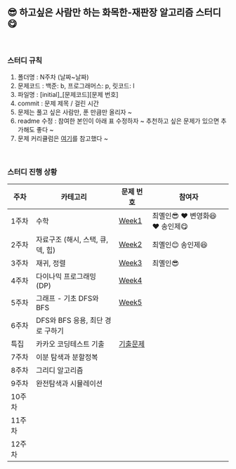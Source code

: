 ## 😎 **하고싶은 사람만 하는 화목한-재판장 알고리즘 스터디** 😋

</br>

### 스터디 규칙

1. 폴더명 : N주차 (날짜~날짜)
2. 문제코드 : 백준: b, 프로그래머스: p, 릿코드: l
3. 파일명 : [initial]\_[문제코드][문제 번호]
4. commit : 문제 제목 / 걸린 시간
5. 문제는 풀고 싶은 사람만, 푼 만큼만 올리자 ~
6. readme 수정 : 참여한 본인이 아래 표 수정하자 ~ 추천하고 싶은 문제가 있으면 추가해도 좋다 ~
7. 문제 커리큘럼은 [여기](https://dev-dain.tistory.com/155)를 참고했다 ~

</br>

### 스터디 진행 상황

| 주차   | 카테고리                          | 문제 번호                                                                          | 참여자                           |
| ------ | --------------------------------- | ---------------------------------------------------------------------------------- | -------------------------------- |
| 1주차  | 수학                              | [Week1](https://www.acmicpc.net/workbook/view/8997)                                | 최옐인😎 ❤️ 변영화😆 ❤️ 송인제😋 |
| 2주차  | 자료구조 (해시, 스택, 큐, 덱, 힙) | [Week2](https://www.acmicpc.net/workbook/view/8999)                                | 최옐인😊 송인제😆                      |
| 3주차  | 재귀, 정렬                        | [Week3](https://www.acmicpc.net/workbook/view/9000)                                | 최옐인😎                         |
| 4주차  | 다이나믹 프로그래밍 (DP)          | [Week4](https://www.acmicpc.net/workbook/view/9001)                                |                                  |
| 5주차  | 그래프 - 기초 DFS와 BFS           | [Week5](https://www.acmicpc.net/workbook/view/9003)                                |                                  |
| 6주차  | DFS와 BFS 응용, 최단 경로 구하기  |                                                                                    |                                  |
| 특집   | 카카오 코딩테스트 기출            | [기출문제](https://school.programmers.co.kr/learn/challenges?page=1&partIds=31236) |                                  |
| 7주차  | 이분 탐색과 분할정복              |                                                                                    |                                  |
| 8주차  | 그리디 알고리즘                   |                                                                                    |                                  |
| 9주차  | 완전탐색과 시뮬레이션             |                                                                                    |                                  |
| 10주차 |                                   |                                                                                    |                                  |
| 11주차 |                                   |                                                                                    |                                  |
| 12주차 |                                   |                                                                                    |                                  |
